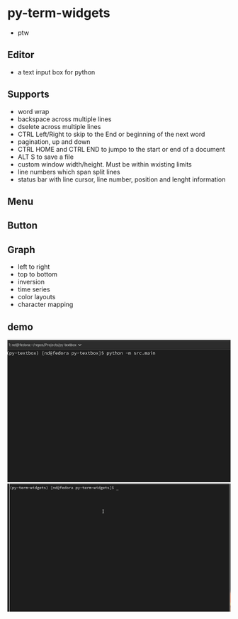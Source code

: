 # py-term-widgets

- ptw

## Editor

- a text input box for python

## Supports

- word wrap
- backspace across multiple lines
- dselete across multiple lines
- CTRL Left/Right to skip to the End or beginning of the next word
- pagination, up and down
- CTRL HOME and CTRL END to jumpo to the start or end of a document
- ALT S to save a file
- custom window width/height. Must be within wxisting limits
- line numbers which span split lines
- status bar with line cursor, line number, position and lenght information

## Menu

## Button


## Graph

- left to right
- top to bottom
- inversion
- time series
- color layouts
- character mapping

## demo

![py-textbox](assets/beta-demo.gif)
![py-textbox](assets/chatgpt-demo.gif)

